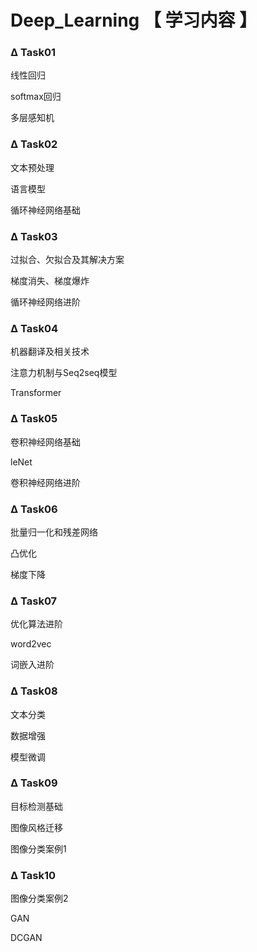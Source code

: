 # Deep_Learning 【 学习内容 】

### ∆ Task01

线性回归

softmax回归

多层感知机

### ∆ Task02

文本预处理

语言模型

循环神经网络基础

### ∆ Task03

过拟合、欠拟合及其解决方案

梯度消失、梯度爆炸

循环神经网络进阶

### ∆ Task04

机器翻译及相关技术

注意力机制与Seq2seq模型

Transformer

### ∆ Task05

卷积神经网络基础

leNet

卷积神经网络进阶

### ∆ Task06

批量归一化和残差网络

凸优化

梯度下降

### ∆ Task07

优化算法进阶

word2vec

词嵌入进阶

### ∆ Task08

文本分类

数据增强

模型微调

### ∆ Task09

目标检测基础

图像风格迁移

图像分类案例1

### ∆ Task10

图像分类案例2

GAN

DCGAN
